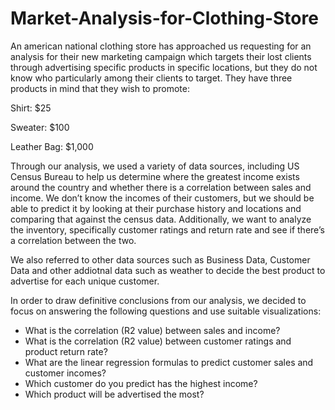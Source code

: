# Market-Analysis-for-Clothing-Store
An american national clothing store has approached us requesting for an analysis for their new marketing campaign which targets their lost clients through advertising specific products in specific locations, but they do not know who particularly among their clients to target. They have three products in mind that they wish to promote:

Shirt: $25

Sweater: $100

Leather Bag: $1,000

Through our analysis, we used a variety of data sources, including US Census Bureau to help us determine where the greatest income exists around the country and whether there is a correlation between sales and income. We don’t know the incomes of their customers, but we should be able to predict it by looking at their purchase history and locations and comparing that against the census data. Additionally, we want to analyze the inventory, specifically customer ratings and return rate and see if there’s a correlation between the two. 

We also referred to other data sources such as Business Data, Customer Data and other addiotnal data such as weather to decide the best product to advertise for each unique customer.

In order to draw definitive conclusions from our analysis, we decided to focus on answering the following questions and use suitable visualizations:

* What is the correlation (R2 value) between sales and income?
* What is the correlation (R2 value) between customer ratings and product return rate?
* What are the linear regression formulas to predict customer sales and customer incomes?
* Which customer do you predict has the highest income?
* Which product will be advertised the most?
